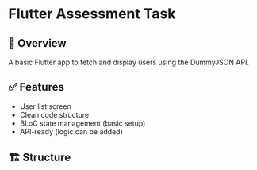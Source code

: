 # Flutter Assessment Task

## 📱 Overview
A basic Flutter app to fetch and display users using the DummyJSON API.

## ✅ Features
- User list screen
- Clean code structure
- BLoC state management (basic setup)
- API-ready (logic can be added)

## 🏗️ Structure
